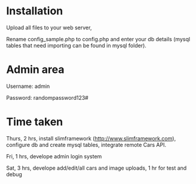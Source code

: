 # Installation

Upload all files to your web server,

Rename config_sample.php to config.php and enter your db details (mysql tables that need importing can be found in mysql folder).

# Admin area

Username: admin

Password: randompassword123#

# Time taken

Thurs, 2 hrs, install slimframework (http://www.slimframework.com), configure db and create mysql tables, integrate remote Cars API.

Fri, 1 hrs, develope admin login system

Sat, 3 hrs, develope add/edit/all cars and image uploads, 1 hr for test and debug
